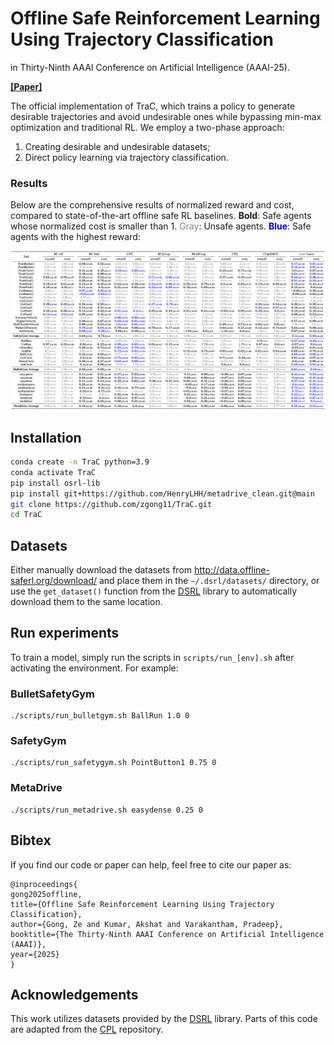 # Offline Safe Reinforcement Learning Using Trajectory Classification
in Thirty-Ninth AAAI Conference on Artificial Intelligence (AAAI-25).

[**[Paper]**](https://arxiv.org/abs/2412.15429)

The official implementation of TraC, which trains a policy to generate desirable trajectories and avoid undesirable ones while bypassing min-max optimization and traditional RL. We employ a two-phase approach:

1. Creating desirable and undesirable datasets;
2. Direct policy learning via trajectory classification.

### Results

Below are the comprehensive results of normalized reward and cost, compared to state-of-the-art offline safe RL baselines. **Bold**: Safe agents whose normalized cost is smaller than 1. <span style="color: gray;">Gray</span>: Unsafe agents. <span style="color: blue;">**Blue**</span>: Safe agents with the highest reward:

![Results](results.png)


## Installation
``` Bash
conda create -n TraC python=3.9
conda activate TraC
pip install osrl-lib
pip install git+https://github.com/HenryLHH/metadrive_clean.git@main
git clone https://github.com/zgong11/TraC.git
cd TraC
```

## Datasets

Either manually download the datasets from http://data.offline-saferl.org/download/ and place them in the `~/.dsrl/datasets/` directory, or use the `get_dataset()` function from the [DSRL](https://github.com/liuzuxin/DSRL) library to automatically download them to the same location.


## Run experiments

To train a model, simply run the scripts in `scripts/run_[env].sh` after activating the environment. For example:

### BulletSafetyGym
```
./scripts/run_bulletgym.sh BallRun 1.0 0
```

### SafetyGym
```
./scripts/run_safetygym.sh PointButton1 0.75 0
```

### MetaDrive
```
./scripts/run_metadrive.sh easydense 0.25 0
```


## Bibtex

If you find our code or paper can help, feel free to cite our paper as:
```
@inproceedings{
gong2025offline,
title={Offline Safe Reinforcement Learning Using Trajectory Classification},
author={Gong, Ze and Kumar, Akshat and Varakantham, Pradeep},
booktitle={The Thirty-Ninth AAAI Conference on Artificial Intelligence (AAAI)},
year={2025}
}
```


## Acknowledgements

This work utilizes datasets provided by the [DSRL](https://github.com/liuzuxin/DSRL) library. Parts of this code are adapted from the [CPL](https://github.com/jhejna/cpl) repository.